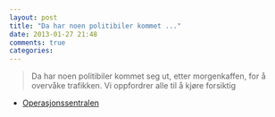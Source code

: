 ```yaml
---
layout: post
title: "Da har noen politibiler kommet ..."
date: 2013-01-27 21:48
comments: true
categories: 
---
```

> Da har noen politibiler kommet seg ut, etter morgenkaffen, for å overvåke trafikken. Vi oppfordrer alle til å kjøre forsiktig
- [Operasjonssentralen](https://twitter.com/oslopolitiops/statuses/295770224349818882)
